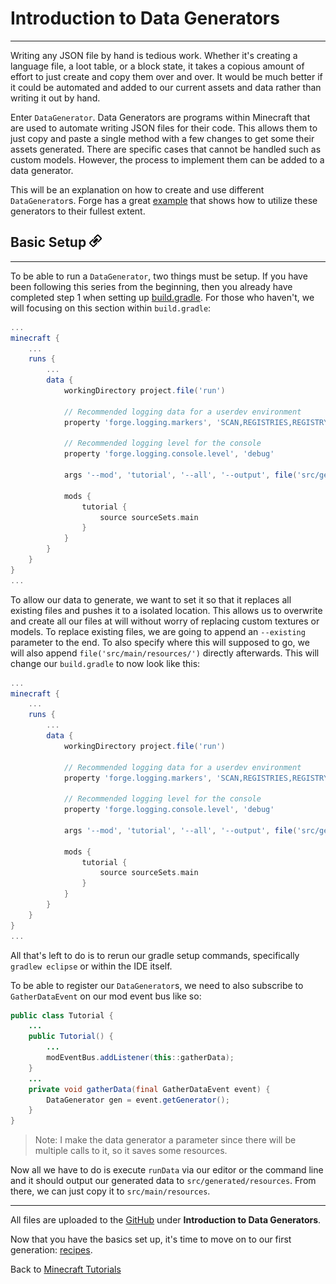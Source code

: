# Introduction to Data Generators
---

Writing any JSON file by hand is tedious work. Whether it's creating a language file, a loot table, or a block state, it takes a copious amount of effort to just create and copy them over and over. It would be much better if it could be automated and added to our current assets and data rather than writing it out by hand.

Enter `DataGenerator`. Data Generators are programs within Minecraft that are used to automate writing JSON files for their code. This allows them to just copy and paste a single method with a few changes to get some their assets generated. There are specific cases that cannot be handled such as custom models. However, the process to implement them can be added to a data generator.

This will be an explanation on how to create and use different `DataGenerator`s. Forge has a great [example](https://github.com/MinecraftForge/MinecraftForge/blob/1.15.x/src/test/java/net/minecraftforge/debug/DataGeneratorTest.java) that shows how to utilize these generators to their fullest extent.

## <a name="basic-setup"></a>Basic Setup <a href="#basic-setup"><img src="../../../../images/link.png" alt="Link" style="width:20px;height:20px;"></a>
---

To be able to run a `DataGenerator`, two things must be setup. If you have been following this series from the beginning, then you already have completed step 1 when setting up [build.gradle](../introduction/getting_started#build-gradle). For those who haven't, we will focusing on this section within `build.gradle`:

```gradle
...
minecraft {
    ...
    runs {
        ...
        data {
            workingDirectory project.file('run')

            // Recommended logging data for a userdev environment
            property 'forge.logging.markers', 'SCAN,REGISTRIES,REGISTRYDUMP'

            // Recommended logging level for the console
            property 'forge.logging.console.level', 'debug'

            args '--mod', 'tutorial', '--all', '--output', file('src/generated/resources/')

            mods {
                tutorial {
                    source sourceSets.main
                }
            }
        }
    }
}
...
```

To allow our data to generate, we want to set it so that it replaces all existing files and pushes it to a isolated location. This allows us to overwrite and create all our files at will without worry of replacing custom textures or models. To replace existing files, we are going to append an `--existing` parameter to the end. To also specify where this will supposed to go, we will also append `file('src/main/resources/')` directly afterwards. This will change our `build.gradle` to now look like this:

```gradle
...
minecraft {
    ...
    runs {
        ...
        data {
            workingDirectory project.file('run')

            // Recommended logging data for a userdev environment
            property 'forge.logging.markers', 'SCAN,REGISTRIES,REGISTRYDUMP'

            // Recommended logging level for the console
            property 'forge.logging.console.level', 'debug'

            args '--mod', 'tutorial', '--all', '--output', file('src/generated/resources/'), '--existing', file('src/main/resources/')

            mods {
                tutorial {
                    source sourceSets.main
                }
            }
        }
    }
}
...
```

All that's left to do is to rerun our gradle setup commands, specifically `gradlew eclipse` or within the IDE itself.

To be able to register our `DataGenerator`s, we need to also subscribe to `GatherDataEvent` on our mod event bus like so:

```java
public class Tutorial {
	...
	public Tutorial() {
		...
		modEventBus.addListener(this::gatherData);
	}
	...
	private void gatherData(final GatherDataEvent event) {
		DataGenerator gen = event.getGenerator();
	}
}
```

> Note: I make the data generator a parameter since there will be multiple calls to it, so it saves some resources.

Now all we have to do is execute `runData` via our editor or the command line and it should output our generated data to `src/generated/resources`. From there, we can just copy it to `src/main/resources`.

---
All files are uploaded to the [GitHub](https://github.com/ChampionAsh5357/1.16.x-Minecraft-Tutorial/tree/1.16.1-32.0.61-web) under **Introduction to Data Generators**.

Now that you have the basics set up, it's time to move on to our first generation: [recipes](./recipes).

Back to [Minecraft Tutorials](../../index)  